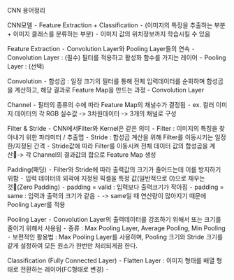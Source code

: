 CNN 용어정리


CNN모델
	⁃	Feature Extraction + Classification
	⁃	(이미지의 특징을 추출하는 부분 + 이미지 클래스를 분류하는 부분)
	⁃	이미지 값의 위치정보까지 학습시킬 수 있음

Feature Extraction
	⁃	Convolution Layer와 Pooling Layer들의 연속
	⁃	Convolution Layer : (필수) 필터를 적용하고 활성화 함수를 가지는 레이어
	⁃	Pooling Layer : (선택) 

Convolution
	⁃	합성곱 : 일정 크기의 필터를 통해 전체 입력데이터를 순회하며 합성곱을 계산하고, 해당 결과로 Feature Map을 만드는 과정 - Convolution Layer

Channel
	⁃	필터의 종류의 수에 따라 Feature Map의 채널수가 결정됨
	⁃	ex. 컬러 이미지 데이터의 각 RGB 실수값 -> 3차원데이터 -> 3개의 채널로 구성

Filter & Stride
	⁃	CNN에서Filter와 Kernel은 같은 의미
	⁃	Filter : 이미지의 특징을 찾아내기 위한 파라미터 / 추출맵
	⁃	Stride : 합성곱 계산을 위해 Filter를 이동시키는 일정한/지정된 간격
	⁃	Stride값에 따라 Filter를 이동시켜 전체 데이터 값의 합성곱을 계산-> 각 Channel의 결과값의 합으로 Feature Map 생성

Padding(패딩)
	⁃	Filter와 Stride에 따라 출력값의 크기가 줄어드는데 이를 방지하기 위함
	⁃	입력 데이터의 외곽에 지정된 픽셀을 특정 값(일반적으로 0)으로 채우는 것(Zero Padding)
	⁃	padding = valid : 입력보다 출력크기가 작아짐
	⁃	padding = same : 입력과 출력의 크기가 같음
	⁃	-> same일 때 연산량이 많아지기 때문에 Pooling Layer를 적용

Pooling Layer
	⁃	Convolution Layer의 출력데이터를 강조하기 위해서 또는 크기를 줄이기 위해서 사용됨
	⁃	종류 : Max Pooling Layer, Average Pooling, Min Pooling
	⁃	보편적인 활용법 : Max Pooling Layer를 사용하며, Pooling 크기와 Stride 크기를 같게 설정하여 모든 원소가 한번만 처리되게끔 한다.



Classification (Fully Connected Layer)
	⁃	Flatten Layer : 이미지 형태를 배열 형태로 전환하는 레이어(FC형태로 변경)
	⁃